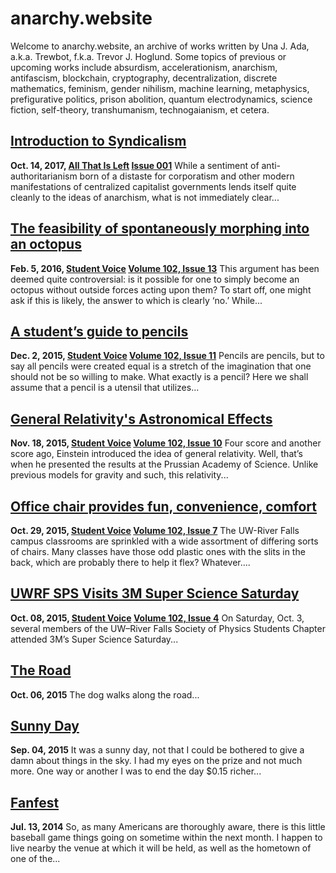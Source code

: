# anarchy.website

Welcome to anarchy.website, an archive of works written by Una J. Ada, a.k.a.
Trewbot, f.k.a. Trevor J. Hoglund. Some topics of previous or upcoming works
include absurdism, accelerationism, anarchism, antifascism, blockchain,
cryptography, decentralization, discrete mathematics, feminism, gender nihilism,
machine learning, metaphysics, prefigurative politics, prison abolition, quantum
electrodynamics, science fiction, self-theory, transhumanism, technogaianism, et
cetera.


## [Introduction to Syndicalism](https://anarchy.website/2017/10/14/syndicalism)

**Oct. 14, 2017, [All That Is Left](https://atil.xyz) [Issue
001](https://atil.xyz/issue/001)**
While a sentiment of anti-authoritarianism born of a distaste for corporatism
and other modern manifestations of centralized capitalist governments lends
itself quite cleanly to the ideas of anarchism, what is not immediately clear...


## [The feasibility of spontaneously morphing into an octopus](https://anarchy.website/2016/02/05/octopodes)

**Feb. 5, 2016, [Student Voice](http://uwrfvoice.com) [Volume 102, Issue
13](http://uwrfvoice.com/pdf/160205studentvoice.pdf)**
This argument has been deemed quite controversial: is it possible for one to
simply become an octopus without outside forces acting upon them? To start off,
one might ask if this is likely, the answer to which is clearly ‘no.’ While...


## [A student’s guide to pencils](https://anarchy.website/2015/12/02/pencils)

**Dec. 2, 2015, [Student Voice](http://uwrfvoice.com) [Volume 102, Issue
11](http://uwrfvoice.com/pdf/151204studentvoice.pdf)**
Pencils are pencils, but to say all pencils were created equal is a stretch of
the imagination that one should not be so willing to make. What exactly is a
pencil? Here we shall assume that a pencil is a utensil that utilizes...


## [General Relativity's Astronomical Effects](https://anarchy.website/2015/11/18/einstein)

**Nov. 18, 2015, [Student Voice](http://uwrfvoice.com) [Volume 102, Issue
10](http://uwrfvoice.com/pdf/151120studentvoice.pdf)**
Four score and another score ago, Einstein introduced the idea of general
relativity. Well, that’s when he presented the results at the Prussian Academy
of Science. Unlike previous models for gravity and such, this relativity...


## [Office chair provides fun, convenience, comfort](https://anarchy.website/2015/10/29/chair)

**Oct. 29, 2015, [Student Voice](http://uwrfvoice.com) [Volume 102, Issue
7](http://uwrfvoice.com/pdf/151030studentvoice.pdf)**
The UW-River Falls campus classrooms are sprinkled with a wide assortment of
differing sorts of chairs. Many classes have those odd plastic ones with the
slits in the back, which are probably there to help it flex? Whatever....


## [UWRF SPS Visits 3M Super Science Saturday](https://anarchy.website/2015/10/08/sps-at-3m)

**Oct. 08, 2015, [Student Voice](http://uwrfvoice.com) [Volume 102, Issue
4](http://uwrfvoice.com/pdf/151009studentvoice.pdf)**
On Saturday, Oct. 3, several members of the UW–River Falls Society of Physics
Students Chapter attended 3M’s Super Science Saturday...


## [The Road](https://anarchy.website/2015/10/06/the-road)

**Oct. 06, 2015**
The dog walks along the road...


## [Sunny Day](https://anarchy.website/2015/09/04/sunny-day)

**Sep. 04, 2015**
It was a sunny day, not that I could be bothered to give a damn about things in
the sky. I had my eyes on the prize and not much more. One way or another I was
to end the day $0.15 richer...


## [Fanfest](https://anarchy.website/2014/07/13/fanfest)

**Jul. 13, 2014**
So, as many Americans are thoroughly aware, there is this little baseball game
things going on sometime within the next month. I happen to live nearby the
venue at which it will be held, as well as the hometown of one of the...
